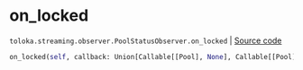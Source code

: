 # on_locked
`toloka.streaming.observer.PoolStatusObserver.on_locked` | [Source code](https://github.com/Toloka/toloka-kit/blob/v1.2.3/src/streaming/observer.py#L236)

```python
on_locked(self, callback: Union[Callable[[Pool], None], Callable[[Pool], Awaitable[None]]])
```

